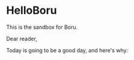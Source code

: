 # HelloBoru
This is the sandbox for Boru.

Dear reader,

Today is going to be a good day, and here's why:
